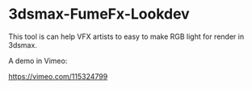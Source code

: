 3dsmax-FumeFx-Lookdev
======================
This tool is can help VFX artists to easy to make RGB light for render in 3dsmax.

A demo in Vimeo:

https://vimeo.com/115324799

